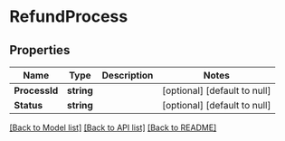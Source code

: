 # RefundProcess

## Properties
Name | Type | Description | Notes
------------ | ------------- | ------------- | -------------
**ProcessId** | **string** |  | [optional] [default to null]
**Status** | **string** |  | [optional] [default to null]

[[Back to Model list]](../README.md#documentation-for-models) [[Back to API list]](../README.md#documentation-for-api-endpoints) [[Back to README]](../README.md)

